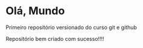 # Olá, Mundo
Primeiro repositório versionado do curso git e github 

Repositório bem criado com sucesso!!!!